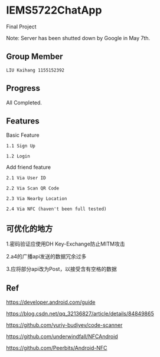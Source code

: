 # IEMS5722ChatApp
Final Project

Note: Server has been shutted down by Google in May 7th.
## Group Member
	LIU Kaihang 1155152392
## Progress
All Completed.
## Features

Basic Feature

    1.1 Sign Up

    1.2 Login
  
Add friend feature

    2.1 Via User ID

    2.2 Via Scan QR Code
  
	2.3 Via Nearby Location

	2.4 Via NFC (haven't been full tested)
## 可优化的地方

1.密码验证应使用DH Key-Exchange防止MITM攻击

2.a4的广播api发送的数据冗余过多

3.应将部分api改为Post，以接受含有空格的数据
## Ref

https://developer.android.com/guide

https://blog.csdn.net/qq_32136827/article/details/84849865

https://github.com/yuriy-budiyev/code-scanner

https://github.com/underwindfall/NFCAndroid

https://github.com/Peerbits/Android-NFC

